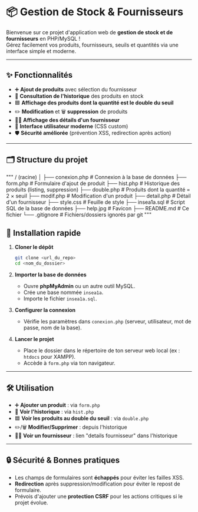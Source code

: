 # 📦 Gestion de Stock & Fournisseurs

Bienvenue sur ce projet d'application web de **gestion de stock et de fournisseurs** en PHP/MySQL !  
Gérez facilement vos produits, fournisseurs, seuils et quantités via une interface simple et moderne.

---

## ✨ Fonctionnalités

- ➕ **Ajout de produits** avec sélection du fournisseur
- 📜 **Consultation de l'historique** des produits en stock
- 🟦 **Affichage des produits dont la quantité est le double du seuil**
- ✏️ **Modification** et 🗑️ **suppression** de produits
- 🧑‍💼 **Affichage des détails d'un fournisseur**
- 🎨 **Interface utilisateur moderne** (CSS custom)
- 🛡️ **Sécurité améliorée** (prévention XSS, redirection après action)

---

## 🗂️ Structure du projet
"""
/ (racine)
│
├── conexion.php # Connexion à la base de données
├── form.php # Formulaire d'ajout de produit
├── hist.php # Historique des produits (listing, suppression)
├── double.php # Produits dont la quantité = 2 × seuil
├── modif.php # Modification d'un produit
├── detail.php # Détail d'un fournisseur
├── style.css # Feuille de style
├── insea1a.sql # Script SQL de la base de données
├── help.jpg # Favicon
├── README.md # Ce fichier
└── .gitignore # Fichiers/dossiers ignorés par git
"""


## 🚀 Installation rapide

1. **Cloner le dépôt**  
   ```bash
   git clone <url_du_repo>
   cd <nom_du_dossier>
   ```

2. **Importer la base de données**  
   - Ouvre **phpMyAdmin** ou un autre outil MySQL.
   - Crée une base nommée `insea1a`.
   - Importe le fichier `insea1a.sql`.

3. **Configurer la connexion**  
   - Vérifie les paramètres dans `conexion.php` (serveur, utilisateur, mot de passe, nom de la base).

4. **Lancer le projet**  
   - Place le dossier dans le répertoire de ton serveur web local (ex : `htdocs` pour XAMPP).
   - Accède à `form.php` via ton navigateur.

---

## 🛠️ Utilisation

- ➕ **Ajouter un produit** : via `form.php`
- 📜 **Voir l'historique** : via `hist.php`
- 🟦 **Voir les produits au double du seuil** : via `double.php`
- ✏️/🗑️ **Modifier/Supprimer** : depuis l'historique
- 🧑‍💼 **Voir un fournisseur** : lien "details fournisseur" dans l'historique

---

## 🔒 Sécurité & Bonnes pratiques

- Les champs de formulaires sont **échappés** pour éviter les failles XSS.
- **Redirection** après suppression/modification pour éviter le repost de formulaire.
- Prévois d'ajouter une **protection CSRF** pour les actions critiques si le projet évolue.




